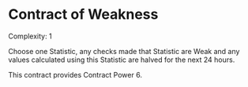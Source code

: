 # Contract of Weakness

Complexity: 1

Choose one Statistic, any checks made that Statistic are Weak and any values calculated using this Statistic are halved for the next 24 hours. 

This contract provides Contract Power 6.